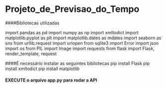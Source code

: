 # Projeto_de_Previsao_do_Tempo


####Bibliotecas utilizadas

import pandas as pd
import numpy as np
import xmltodict
import matplotlib.pyplot as plt
import matplotlib.dates as mdates
import seaborn as sns
from urllib.request import urlopen
from sqlite3 import Error
import json
import os
from PIL import Image
import requests
from flask import Flask, render_template, request

####É necessário instalar as seguintes bibliotecas 
pip install Flask
pip install xmltodict
pip install matplotlib

#### EXECUTE o arquivo app.py para rodar a API
